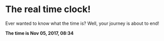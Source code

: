 # The real time clock!

Ever wanted to know what the time is? Well, your journey is about to end!

**The time is Nov 05, 2017, 08:34**